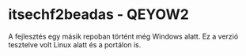 # itsechf2beadas - QEYOW2

A fejlesztés egy másik repoban történt még Windows alatt. Ez a verzió tesztelve volt Linux alatt és a portálon is.
